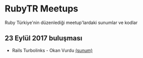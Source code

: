 # RubyTR Meetups
Ruby Türkiye'nin düzenlediği meetup'lardaki sunumlar ve kodlar

## 23 Eylül 2017 buluşması
- Rails Turbolinks - Okan Vurdu [(sunum)](http://slides.com/okanvurdu/turbolinks/)
